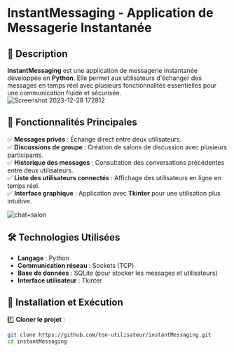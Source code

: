 # **InstantMessaging - Application de Messagerie Instantanée**  

## 📌 **Description**  
**InstantMessaging** est une application de messagerie instantanée développée en **Python**. Elle permet aux utilisateurs d'échanger des messages en temps réel avec plusieurs fonctionnalités essentielles pour une communication fluide et sécurisée.  
![Screenshot 2023-12-28 172812](https://github.com/user-attachments/assets/adb505a1-4151-45de-9175-659627c775bf)
## 🚀 **Fonctionnalités Principales**  
✅ **Messages privés** : Échange direct entre deux utilisateurs.  
✅ **Discussions de groupe** : Création de salons de discussion avec plusieurs participants.  
✅ **Historique des messages** : Consultation des conversations précédentes entre deux utilisateurs.  
✅ **Liste des utilisateurs connectés** : Affichage des utilisateurs en ligne en temps réel.  
✅ **Interface graphique** : Application avec **Tkinter** pour une utilisation plus intuitive. 

![chat+salon](https://github.com/user-attachments/assets/42bd98ee-7959-4685-a859-cc65e7bb9def)

## 🛠 **Technologies Utilisées**  
- **Langage** : Python  
- **Communication réseau** : Sockets (TCP)  
- **Base de données** : SQLite (pour stocker les messages et utilisateurs)  
- **Interface utilisateur** : Tkinter 

## 📖 **Installation et Exécution**  
1️⃣ **Cloner le projet** :  
```bash
git clone https://github.com/ton-utilisateur/instantMessaging.git
cd instantMessaging


